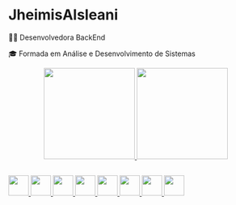 
# JheimisAlsleani 

👩‍💻 Desenvolvedora BackEnd

🎓 Formada em Análise e Desenvolvimento de  Sistemas

<div align="center">
		<a href="https://instagram.com/jhei.mis">
		<img height="180em" src="https://github-readme-stats.vercel.app/api?username=jhey2019&show_icons=true&theme=dracula&include_all_commits=true&count_private=true"/>
		<img height="180em" src="https://github-readme-stats.vercel.app/api/top-langs/?username=jhey2019&layout=compact&langs_count=7&theme=dracula"/>
		</div>
  
  ##

  <img src="https://cdn.jsdelivr.net/gh/devicons/devicon/icons/html5/html5-original.svg" height="40px" width="40px" />
  <img src="https://cdn.jsdelivr.net/gh/devicons/devicon/icons/css3/css3-original.svg" height="40px" width="40px" />
  <img src="https://cdn.jsdelivr.net/gh/devicons/devicon/icons/javascript/javascript-original.svg" height="40px" width="40px" />
  <img src="https://cdn.jsdelivr.net/gh/devicons/devicon/icons/typescript/typescript-original.svg" height="40px" width="40px" />
  <img src="https://cdn.jsdelivr.net/gh/devicons/devicon/icons/python/python-original.svg" height="40px" width="40px" />
  <img src="https://cdn.jsdelivr.net/gh/devicons/devicon/icons/nodejs/nodejs-original.svg" height="40px" width="40px" />
  <img src="https://cdn.jsdelivr.net/gh/devicons/devicon/icons/git/git-original.svg" height="40px" width="40px" />
  <img src="https://cdn.jsdelivr.net/gh/devicons/devicon/icons/github/github-original.svg" height="40px" width="40px" />

